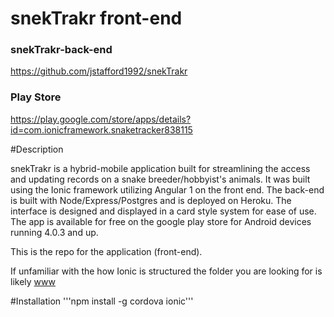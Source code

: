 
# snekTrakr front-end

### snekTrakr-back-end
https://github.com/jstafford1992/snekTrakr

### Play Store
 https://play.google.com/store/apps/details?id=com.ionicframework.snaketracker838115


#Description

snekTrakr is a hybrid-mobile application built for streamlining the access and updating  records on a snake breeder/hobbyist's animals. It was built using the Ionic framework utilizing Angular 1 on the front end. The back-end is built with Node/Express/Postgres and is deployed on Heroku. The interface is designed and displayed in a card style system for ease of use. The app is available for free on the google play store for Android devices running 4.0.3 and up.

This is the repo for the application (front-end).

If unfamiliar with the how Ionic is structured the folder you are looking for is likely
[www](https://github.com/jstafford1992/snekTrakr-front-end/tree/master/snakeTracker/www)


#Installation
'''npm install -g cordova ionic'''
